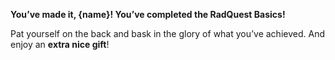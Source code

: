 **You’ve made it, {name}! You’ve completed the RadQuest Basics!**

Pat yourself on the back and bask in the glory of what you’ve achieved. And enjoy an **extra nice gift**!
